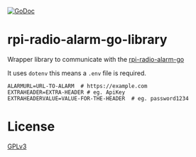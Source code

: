 [![GoDoc](https://pkg.go.dev/github.com/bb4L/rpi-radio-alarm-go-library?status.svg)](https://pkg.go.dev/github.com/bb4L/rpi-radio-alarm-go-library)

# rpi-radio-alarm-go-library

Wrapper library to communicate with the [rpi-radio-alarm-go](https://github.com/bb4L/rpi-radio-alarm-go)

It uses `dotenv` this means a `.env` file is required.

```
ALARMURL=URL-TO-ALARM  # https://example.com
EXTRAHEADER=EXTRA-HEADER # eg. ApiKey
EXTRAHEADERVALUE=VALUE-FOR-THE-HEADER  # eg. password1234
```

# License
[GPLv3](LICENSE)
